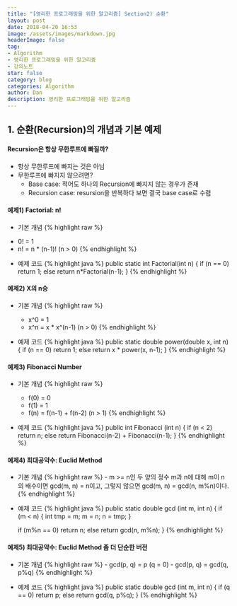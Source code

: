 ```yaml
---
title: "[영리한 프로그래밍을 위한 알고리즘] Section2) 순환"
layout: post
date: 2018-04-20 16:53
image: /assets/images/markdown.jpg
headerImage: false
tag:
- Algorithm
- 영리한 프로그래밍을 위한 알고리즘
- 강의노트
star: false
category: blog
categories: Algorithm
author: Dan
description: 영리한 프로그래밍을 위한 알고리즘
---
```


## 1. 순환(Recursion)의 개념과 기본 예제

#### Recursion은 항상 무한루프에 빠질까?
* 항상 무한루프에 빠지는 것은 아님
* 무한루프에 빠지지 않으려면?
  -   Base case: 적어도 하나의 Recursion에 빠지지 않는 경우가 존재
  -  Recursion case: resursion을 반복하다 보면 결국 base case로 수렴

#### 예제1) Factorial: n!

* 기본 개념
{% highlight raw %}
- 0! = 1
- n! = n * (n-1)!   (n > 0)
{% endhighlight %}

* 예제 코드
   {% highlight java %}
   public static int Factorial(int n)
   {
        if (n == 0)
          return 1;
        else
           return n*Factorial(n-1);
   }
   {% endhighlight %}


#### 예제2) X의 n승

* 기본 개념
{% highlight raw %}
    - x^0 = 1
    - x^n = x * x^(n-1)   (n > 0)
{% endhighlight %}

 * 예제 코드
   {% highlight java %}
   public static double power(double x, int n)
   {
       if (n == 0)
        return 1;
       else
        return x * power(x, n-1);
   }
   {% endhighlight %}


#### 예제3) Fibonacci Number

* 기본 개념
{% highlight raw %}
    - f(0) = 0
    - f(1) = 1
    - f(n) = f(n-1) + f(n-2)   (n > 1)
{% endhighlight %}

* 예제 코드
     {% highlight java %}
     public int Fibonacci (int n)
     {
       if (n < 2)
        return n;
       else
        return Fibonacci(n-2) + Fibonacci(n-1);
     }
     {% endhighlight %}


#### 예제4) 최대공약수: Euclid Method

   * 기본 개념
   {% highlight raw %}
    - m >= n인 두 양의 정수 m과 n에 대해 m이 n의 배수이면 gcd(m, n) = n이고, 그렇지 않으면 gcd(m, n) = gcd(n, m%n)이다.
{% endhighlight %}

  * 예제 코드
     {% highlight java %}
     public static double gcd (int m, int n)
     {
       if (m < n)
      {
          int tmp = m; m = n; n = tmp;
      }

      if (m%n == 0)
        return n;
      else
        return gcd(n, m%n);
     }
     {% endhighlight %}



#### 예제5) 최대공약수: Euclid Method 좀 더 단순한 버전

* 기본 개념
{% highlight raw %}
      - gcd(p, q) = p (q  = 0)
      - gcd(p, q) = gcd(q, p%q)
{% endhighlight %}

* 예제 코드
{% highlight java %}
public static double gcd (int m, int n)
{
 if (q == 0)
   return p;
 else
   return gcd(q, p%q);
}
{% endhighlight %}
